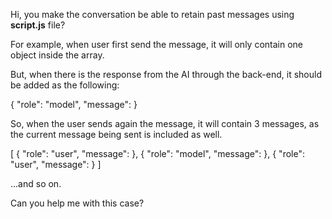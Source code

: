 Hi, you make the conversation be able to retain past messages using **script.js** file?

For example, when user first send the message, it will only contain one object inside the array.

But, when there is the response from the AI through the back-end, it should be added as the following:

{
  "role": "model",
  "message": <the AI message>
}

So, when the user sends again the message, it will contain 3 messages, as the current message being sent is included as well.

[
  {
    "role": "user",
    "message": <user first message>
  },
  {
    "role": "model",
    "message": <the AI message>
  },
  {
    "role": "user",
    "message": <user response>
  }
]

...and so on.

Can you help me with this case?